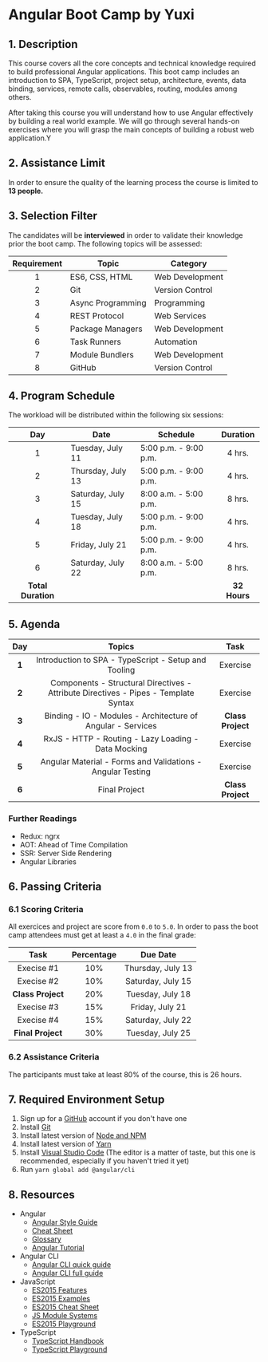 # Angular Boot Camp by Yuxi

## 1. Description

This course covers all the core concepts and technical knowledge required to build professional Angular applications. This boot camp includes an introduction to SPA, TypeScript, project setup, architecture, events, data binding, services, remote calls, observables, routing, modules among others.

After taking this course you will understand how to use Angular effectively by building a real world example. We will go through several hands-on exercises where you will grasp the main concepts of building a robust web application.Y

## 2. Assistance Limit

In order to ensure the quality of the learning process the course is limited to **13 people.**

## 3. Selection Filter

The candidates will be **interviewed** in order to validate their knowledge prior the boot camp. The following topics will be assessed:

Requirement | Topic             | Category           |
:----------:|-------------------|--------------------|
1           | ES6, CSS, HTML    | Web Development    |
2           | Git               | Version Control    |
3           | Async Programming | Programming        |
4           | REST Protocol     | Web Services       |
5           | Package Managers  | Web Development    |
6           | Task Runners      | Automation         |
7           | Module Bundlers   | Web Development    |
8           | GitHub            | Version Control    |

## 4. Program Schedule

The workload will be distributed within the following six sessions:

Day  | Date              | Schedule              | Duration
:---:|-------------------|-----------------------|:---------:
1    | Tuesday, July 11  | 5:00 p.m. - 9:00 p.m. | 4 hrs.
2    | Thursday, July 13 | 5:00 p.m. - 9:00 p.m. | 4 hrs.
3    | Saturday, July 15 | 8:00 a.m. - 5:00 p.m. | 8 hrs.
4    | Tuesday, July 18  | 5:00 p.m. - 9:00 p.m. | 4 hrs.
5    | Friday, July 21   | 5:00 p.m. - 9:00 p.m. | 4 hrs.
6    | Saturday, July 22 | 8:00 a.m. - 5:00 p.m. | 8 hrs.
 | **Total Duration** ||| **32 Hours**

## 5. Agenda

Day   | Topics                | Task |
:----:|:---------------------:|:---------------------:|
**1** | Introduction to SPA - TypeScript - Setup and Tooling | Exercise |
**2** | Components - Structural Directives - Attribute Directives - Pipes - Template Syntax | Exercise |
**3** | Binding - IO - Modules - Architecture of Angular - Services | **Class Project** |
**4** | RxJS - HTTP - Routing - Lazy Loading - Data Mocking | Exercise |
**5** | Angular Material - Forms and Validations - Angular Testing | Exercise |
**6** | Final Project | **Class Project** |

### Further Readings

- Redux: ngrx
- AOT: Ahead of Time Compilation
- SSR: Server Side Rendering
- Angular Libraries

## 6. Passing Criteria

### 6.1 Scoring Criteria

All exercices and project are score from `0.0` to `5.0`. In order to pass the boot camp attendees must get at least a `4.0` in the final grade:

Task              | Percentage   | Due Date
:----------------:|:------------:|:-----------------:|
Execise #1        | 10%          | Thursday, July 13 |
Execise #2        | 10%          | Saturday, July 15 |
**Class Project** | 20%          | Tuesday, July 18  |
Execise #3        | 15%          | Friday, July 21   |
Execise #4        | 15%          | Saturday, July 22 |
**Final Project** | 30%          | Tuesday, July 25 |

### 6.2 Assistance Criteria

The participants must take at least 80% of the course, this is 26 hours.

## 7. Required Environment Setup

1. Sign up for a [GitHub](http://github.com/) account if you don't have one
2. Install [Git](https://git-scm.com/)
3. Install latest version of [Node and NPM](https://nodejs.org/en/)
4. Install latest version of [Yarn](https://yarnpkg.com/en/)
5. Install [Visual Studio Code](https://code.visualstudio.com/) (The editor is a matter of taste, but this one is recommended, especially if you haven't tried it yet)
6. Run `yarn global add @angular/cli`

## 8. Resources

- Angular
  - [Angular Style Guide](https://angular.io/docs/ts/latest/guide/style-guide.html)
  - [Cheat Sheet](https://angular.io/docs/ts/latest/guide/cheatsheet.html)
  - [Glossary](https://angular.io/docs/ts/latest/guide/glossary.html)
  - [Angular Tutorial](https://angular.io/docs/ts/latest/tutorial/)
- Angular CLI
  - [Angular CLI quick guide](https://cli.angular.io/reference.pdf)
  - [Angular CLI full guide](https://github.com/angular/angular-cli)
- JavaScript
  - [ES2015 Features](http://es6-features.org/)
  - [ES2015 Examples](https://github.com/lukehoban/es6features)
  - [ES2015 Cheat Sheet](https://github.com/jdjuan/juan-herrera/blob/master/what-I-know/web-development/js/es2015.md)
  - [JS Module Systems](https://github.com/curran/screencasts/tree/gh-pages/jsModulesAndBuildTools)
  - [ES2015 Playground](http://es6console.com/)
- TypeScript
  - [TypeScript Handbook](https://www.typescriptlang.org/docs/handbook/basic-types.html)
  - [TypeScript Playground](https://www.typescriptlang.org/play/)

